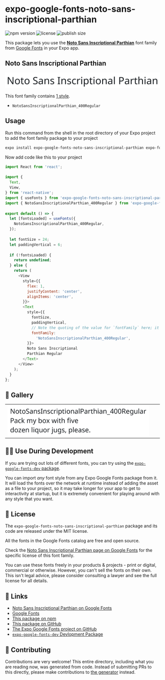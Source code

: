 # expo-google-fonts-noto-sans-inscriptional-parthian

![npm version](https://flat.badgen.net/npm/v/expo-google-fonts-noto-sans-inscriptional-parthian)
![license](https://flat.badgen.net/github/license/expo/google-fonts)
![publish size](https://flat.badgen.net/packagephobia/install/expo-google-fonts-noto-sans-inscriptional-parthian)

This package lets you use the [**Noto Sans Inscriptional Parthian**](https://fonts.google.com/specimen/Noto+Sans+Inscriptional+Parthian) font family from [Google Fonts](https://fonts.google.com/) in your Expo app.

## Noto Sans Inscriptional Parthian

![Noto Sans Inscriptional Parthian](./font-family.png)

This font family contains [1 style](#-gallery).

- `NotoSansInscriptionalParthian_400Regular`

## Usage

Run this command from the shell in the root directory of your Expo project to add the font family package to your project
```sh
expo install expo-google-fonts-noto-sans-inscriptional-parthian expo-font
```

Now add code like this to your project
```js
import React from 'react';

import {
  Text,
  View,
} from 'react-native';
import { useFonts } from 'expo-google-fonts-noto-sans-inscriptional-parthian/useFonts';
import { NotoSansInscriptionalParthian_400Regular } from 'expo-google-fonts-noto-sans-inscriptional-parthian/400Regular';

export default () => {
  let [fontsLoaded] = useFonts({
    NotoSansInscriptionalParthian_400Regular,
  });

  let fontSize = 24;
  let paddingVertical = 6;

  if (!fontsLoaded) {
    return undefined;
  } else {
    return (
      <View
        style={{
          flex: 1,
          justifyContent: 'center',
          alignItems: 'center',
        }}>
        <Text
          style={{
            fontSize,
            paddingVertical,
            // Note the quoting of the value for `fontFamily` here; it expects a string!
            fontFamily:
              'NotoSansInscriptionalParthian_400Regular',
          }}>
          Noto Sans Inscriptional
          Parthian Regular
        </Text>
      </View>
    );
  }
};

```

## 🔡 Gallery


||||
|-|-|-|
|![NotoSansInscriptionalParthian_400Regular](.//400Regular/NotoSansInscriptionalParthian_400Regular.ttf.png)||||


## 👩‍💻 Use During Development

If you are trying out lots of different fonts, you can try using the [`expo-google-fonts-dev` package](https://github.com/freeboub/google-fonts/tree/master/font-packages/dev#readme).

You can import *any* font style from any Expo Google Fonts package from it. It will load the fonts
over the network at runtime instead of adding the asset as a file to your project, so it may take longer
for your app to get to interactivity at startup, but it is extremely convenient
for playing around with any style that you want.

## 📖 License

The `expo-google-fonts-noto-sans-inscriptional-parthian` package and its code are released under the MIT license.

All the fonts in the Google Fonts catalog are free and open source.

Check the [Noto Sans Inscriptional Parthian page on Google Fonts](https://fonts.google.com/specimen/Noto+Sans+Inscriptional+Parthian) for the specific license of this font family.

You can use these fonts freely in your products & projects - print or digital, commercial or otherwise. However, you can't sell the fonts on their own. This isn't legal advice, please consider consulting a lawyer and see the full license for all details.

## 🔗 Links

- [Noto Sans Inscriptional Parthian on Google Fonts](https://fonts.google.com/specimen/Noto+Sans+Inscriptional+Parthian)
- [Google Fonts](https://fonts.google.com/)
- [This package on npm](https://www.npmjs.com/package/expo-google-fonts-noto-sans-inscriptional-parthian)
- [This package on GitHub](https://github.com/freeboub/google-fonts/tree/master/font-packages/noto-sans-inscriptional-parthian)
- [The Expo Google Fonts project on GitHub](https://github.com/freeboub/google-fonts)
- [`expo-google-fonts-dev` Devlopment Package](https://github.com/freeboub/google-fonts/tree/master/font-packages/dev)

## 🤝 Contributing

Contributions are very welcome! This entire directory, including what you are reading now, was generated from code. Instead of submitting PRs to this directly, please make contributions to [the generator](https://github.com/freeboub/google-fonts/tree/master/packages/generator) instead.
